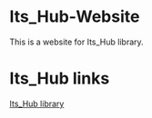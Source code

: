 # Its_Hub-Website
This is a website for Its_Hub library.

# Its_Hub links
 <a href="https://www.github.com/tik-ten/Its_Hub-Library">Its_Hub library </a> <br />
